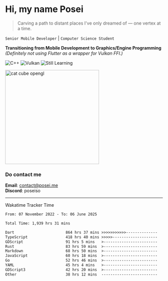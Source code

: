 # Hi, my name Posei

> Carving a path to distant places I've only dreamed of — one vertex at a time.

`Senior Mobile Developer` | `Computer Science Student`  

**Transitioning from Mobile Development to Graphics/Engine Programming**  
_(Definitely not using Flutter as a wrapper for Vulkan FFI.)_

![C++](https://img.shields.io/badge/C++-00599C?style=flat&logo=c%2B%2B&logoColor=white)
![Vulkan](https://img.shields.io/badge/Vulkan-AC162C?style=flat&logo=vulkan&logoColor=white)
![Still Learning](https://img.shields.io/badge/Still%20Learning-FFCC00?style=flat&logoColor=white)

  <img src="https://github.com/user-attachments/assets/54c92bc8-af3e-4bf1-b442-e889f1c01633" width="300" alt="cat cube opengl" />

### Do contact me

**Email**: [contact@posei.me](mailto:contact@posei.me)  
**Discord**: poseiso

---

Wakatime Tracker Time

<!--START_SECTION:waka-->

```txt
From: 07 November 2022 - To: 06 June 2025

Total Time: 1,939 hrs 31 mins

Dart                       864 hrs 37 mins >>>>>>>>>>>--------------   44.59 %
TypeScript                 418 hrs 40 mins >>>>>--------------------   21.59 %
GDScript                   91 hrs 5 mins   >------------------------   04.70 %
Rust                       83 hrs 59 mins  >------------------------   04.33 %
Markdown                   68 hrs 50 mins  >------------------------   03.55 %
JavaScript                 60 hrs 18 mins  >------------------------   03.11 %
Go                         52 hrs 46 mins  >------------------------   02.72 %
YAML                       45 hrs 4 mins   >------------------------   02.32 %
GDScript3                  42 hrs 20 mins  >------------------------   02.18 %
Other                      38 hrs 12 mins  -------------------------   01.97 %
```

<!--END_SECTION:waka-->
